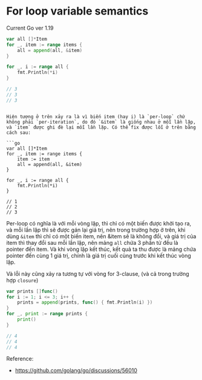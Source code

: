 # For loop variable semantics
Current Go ver 1.19

```go
var all []*Item
for _, item := range items {
	all = append(all, &item)
}

for _, i := range all {
	fmt.Println(*i)
}

// 3
// 3
// 3
```

```

Hiện tượng ở trên xảy ra là vì biến item (hay i) là `per-loop` chứ không phải `per-iteration`, do đó `&item` là giống nhau ở mỗi lần lặp, và `item` được ghi đè lại mỗi lần lặp. Có thể fix được lỗi ở trên bằng cách sau:

```go
var all []*Item
for _, item := range items {
	item := item
	all = append(all, &item)
}

for _, i := range all {
	fmt.Println(*i)
}

// 1
// 2
// 3
```

Per-loop có nghĩa là với mỗi vòng lặp, thì chỉ có một biến được khởi tạo ra, và mỗi lần lặp thì sẽ được gán lại giá trị, nên trong trường hợp ở trên, khi dùng `&item` thì chỉ có một biến item, nên &item sẽ là không đổi, và giá trị của item thì thay đổi sau mỗi lần lặp, nên mảng `all` chứa 3 phần từ đều là pointer đến item. Và khi vòng lặp kết thúc, kết quả ta thu được là mảng chứa pointer đến cùng 1 giá trị, chính là giá trị cuối cùng trước khi kết thúc vòng lặp.

Và lỗi này cũng xảy ra tương tự với vòng for 3-clause, (và cả trong trường hợp `closure`)
```go
var prints []func()
for i := 1; i <= 3; i++ {
	prints = append(prints, func() { fmt.Println(i) })
}
for _, print := range prints {
	print()
}

// 4
// 4
// 4
```

Reference:
- https://github.com/golang/go/discussions/56010